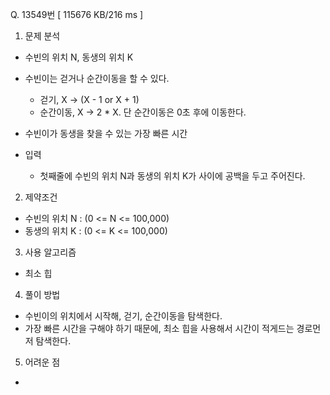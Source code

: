 Q. 13549번 [ 115676 KB/216 ms ]

1. 문제 분석
- 수빈의 위치 N, 동생의 위치 K
- 수빈이는 걷거나 순간이동을 할 수 있다.
  - 걷기, X -> (X - 1 or X + 1)
  - 순간이동, X -> 2 * X. 단 순간이동은 0초 후에 이동한다.
- 수빈이가 동생을 찾을 수 있는 가장 빠른 시간

- 입력
  - 첫째줄에 수빈의 위치 N과 동생의 위치 K가 사이에 공백을 두고 주어진다.

2. 제약조건
- 수빈의 위치 N : (0 <= N <= 100,000)
- 동생의 위치 K : (0 <= K <= 100,000)

3. 사용 알고리즘
- 최소 힙

4. 풀이 방법
- 수빈이의 위치에서 시작해, 걷기, 순간이동을 탐색한다.
- 가장 빠른 시간을 구해야 하기 때문에, 최소 힙을 사용해서 시간이 적게드는 경로먼저 탐색한다.

5. 어려운 점
- 